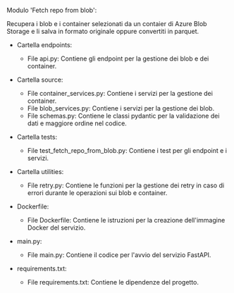 Modulo 'Fetch repo from blob':

Recupera i blob e i container selezionati da un contaier di Azure Blob Storage e li salva in formato originale oppure convertiti in parquet.

- Cartella endpoints:
    - File api.py: Contiene gli endpoint per la gestione dei blob e dei container.

- Cartella source:
    - File container_services.py: Contiene i servizi per la gestione dei container.
    - File blob_services.py: Contiene i servizi per la gestione dei blob.
    - File schemas.py: Contiene le classi pydantic per la validazione dei dati e maggiore ordine nel codice.

- Cartella tests:
    - File test_fetch_repo_from_blob.py: Contiene i test per gli endpoint e i servizi.

- Cartella utilities:
    - File retry.py: Contiene le funzioni per la gestione dei retry in caso di errori durante le operazioni sui blob e container.

- Dockerfile:
    - File Dockerfile: Contiene le istruzioni per la creazione dell'immagine Docker del servizio.

- main.py:
    - File main.py: Contiene il codice per l'avvio del servizio FastAPI.

- requirements.txt:
    - File requirements.txt: Contiene le dipendenze del progetto.

        
